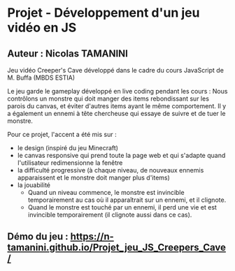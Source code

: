 # Projet - Développement d'un jeu vidéo en JS

## Auteur : Nicolas TAMANINI

Jeu vidéo Creeper's Cave développé dans le cadre du cours JavaScript de M. Buffa (MBDS ESTIA)

Le jeu garde le gameplay développé en live coding pendant les cours :
Nous contrôlons un monstre qui doit manger des items rebondissant sur les parois du canvas, et éviter d'autres items ayant le même comportement. 
Il y a également un ennemi à tête chercheuse qui essaye de suivre et de tuer le monstre.


Pour ce projet, l'accent a été mis sur : 

- le design (inspiré du jeu Minecraft)
- le canvas responsive qui prend toute la page web et qui s'adapte quand l'utilisateur redimensionne la fenêtre
- la difficulté progressive (à chaque niveau, de nouveaux ennemis apparaissent et le monstre doit manger plus d'items)
- la jouabilité 
    - Quand un niveau commence, le monstre est invincible temporairement au cas où il apparaîtrait sur un ennemi, et il clignote.
    - Quand le monstre est touché par un ennemi, il perd une vie et est invincible temporairement (il clignote aussi dans ce cas).
    
   
## Démo du jeu : https://n-tamanini.github.io/Projet_jeu_JS_Creepers_Cave/
